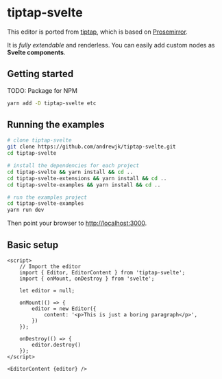 # tiptap-svelte

This editor is ported from [tiptap](https://tiptap.scrumpy.io), which is based on [Prosemirror](https://prosemirror.net).

It is *fully extendable* and renderless. You can easily add custom nodes as __Svelte components__.

## Getting started

TODO: Package for NPM

```bash
yarn add -D tiptap-svelte etc
```

## Running the examples

```bash
# clone tiptap-svelte
git clone https://github.com/andrewjk/tiptap-svelte.git
cd tiptap-svelte

# install the dependencies for each project
cd tiptap-svelte && yarn install && cd ..
cd tiptap-svelte-extensions && yarn install && cd ..
cd tiptap-svelte-examples && yarn install && cd ..

# run the examples project
cd tiptap-svelte-examples
yarn run dev
```

Then point your browser to [http://localhost:3000](http://localhost:3000).

## Basic setup

```
<script>
    // Import the editor
    import { Editor, EditorContent } from 'tiptap-svelte';
    import { onMount, onDestroy } from 'svelte';

    let editor = null;

    onMount(() => {
        editor = new Editor({
            content: '<p>This is just a boring paragraph</p>',
        })
    });

    onDestroy(() => {
        editor.destroy()
    });
</script>

<EditorContent {editor} />
```
